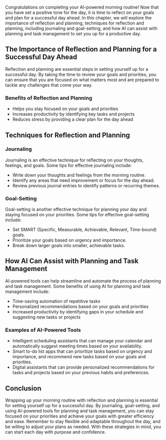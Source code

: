 
Congratulations on completing your AI-powered morning routine! Now that you have set a positive tone for the day, it is time to reflect on your goals and plan for a successful day ahead. In this chapter, we will explore the importance of reflection and planning, techniques for reflection and planning, including journaling and goal-setting, and how AI can assist with planning and task management to set you up for a productive day.

The Importance of Reflection and Planning for a Successful Day Ahead
--------------------------------------------------------------------

Reflection and planning are essential steps in setting yourself up for a successful day. By taking the time to review your goals and priorities, you can ensure that you are focused on what matters most and are prepared to tackle any challenges that come your way.

### Benefits of Reflection and Planning

* Helps you stay focused on your goals and priorities
* Increases productivity by identifying key tasks and projects
* Reduces stress by providing a clear plan for the day ahead

Techniques for Reflection and Planning
--------------------------------------

### Journaling

Journaling is an effective technique for reflecting on your thoughts, feelings, and goals. Some tips for effective journaling include:

* Write down your thoughts and feelings from the morning routine.
* Identify any areas that need improvement or focus for the day ahead.
* Review previous journal entries to identify patterns or recurring themes.

### Goal-Setting

Goal-setting is another effective technique for planning your day and staying focused on your priorities. Some tips for effective goal-setting include:

* Set SMART (Specific, Measurable, Achievable, Relevant, Time-bound) goals.
* Prioritize your goals based on urgency and importance.
* Break down larger goals into smaller, achievable tasks.

How AI Can Assist with Planning and Task Management
---------------------------------------------------

AI-powered tools can help streamline and automate the process of planning and task management. Some benefits of using AI for planning and task management include:

* Time-saving automation of repetitive tasks
* Personalized recommendations based on your goals and priorities
* Increased productivity by identifying gaps in your schedule and suggesting new tasks or projects

### Examples of AI-Powered Tools

* Intelligent scheduling assistants that can manage your calendar and automatically suggest meeting times based on your availability.
* Smart to-do list apps that can prioritize tasks based on urgency and importance, and recommend new tasks based on your goals and priorities.
* Digital assistants that can provide personalized recommendations for tasks and projects based on your previous habits and preferences.

Conclusion
----------

Wrapping up your morning routine with reflection and planning is essential for setting yourself up for a successful day. By journaling, goal-setting, and using AI-powered tools for planning and task management, you can stay focused on your priorities and achieve your goals with greater efficiency and ease. Remember to stay flexible and adaptable throughout the day, and be willing to adjust your plans as needed. With these strategies in mind, you can start each day with purpose and confidence.
